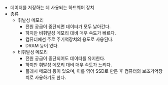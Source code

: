 - 데이터를 저장하는 데 사용되는 하드웨어 장치
- 종류
	- 휘발성 메모리
		- 전원 공급이 중단되면 데이터가 모두 날아간다.
		- 하지만 비휘발성 메모리 대비 매우 속도가 빠르다.
		- 컴퓨터에선 주로 주기억장치의 용도로 사용된다.
		- DRAM 등이 있다.
	- 비휘발성 메모리
		- 전원 공급이 중단되어도 데이터를 유지한다.
		- 하지만 휘발성 메모리 대비 매우 속도가 느리다.
		- 플래시 메모리 등이 있으며, 이를 엮어 SSD로 만든 후 컴퓨터의 보조기억장치로 사용하기도 한다.